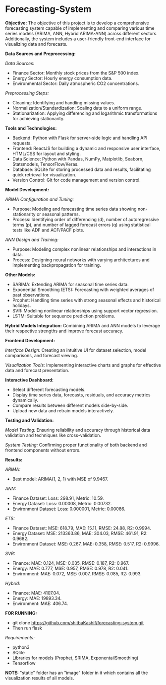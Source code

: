 ﻿# Forecasting-System
**Objective:**
The objective of this project is to develop a comprehensive forecasting system capable of implementing and comparing various time series models (ARIMA, ANN, Hybrid ARIMA-ANN) across different sectors. Additionally, the system includes a user-friendly front-end interface for visualizing data and forecasts.

**Data Sources and Preprocessing:**

*Data Sources:*

- Finance Sector: Monthly stock prices from the S&P 500 index.
- Energy Sector: Hourly energy consumption data.
- Environmental Sector: Daily atmospheric CO2 concentrations.

*Preprocessing Steps:*

- Cleaning: Identifying and handling missing values.
- Normalization/Standardization: Scaling data to a uniform range.
- Stationarization: Applying differencing and logarithmic transformations for achieving stationarity.

**Tools and Technologies:**
- Backend: Python with Flask for server-side logic and handling API requests.
- Frontend: ReactJS for building a dynamic and responsive user interface, HTML/CSS for layout and styling.
- Data Science: Python with Pandas, NumPy, Matplotlib, Seaborn, Statsmodels, TensorFlow/Keras.
- Database: SQLite for storing processed data and results, facilitating quick retrieval for visualization.
- Version Control: Git for code management and version control.

**Model Development:**

*ARIMA Configuration and Tuning:*
- Purpose: Modeling and forecasting time series data showing non-stationarity or seasonal patterns.
- Process: Identifying order of differencing (d), number of autoregressive terms (p), and number of lagged forecast errors (q) using statistical tests like ADF and ACF/PACF plots.

*ANN Design and Training:*
- Purpose: Modeling complex nonlinear relationships and interactions in data.
- Process: Designing neural networks with varying architectures and implementing backpropagation for training.

**Other Models:**
- SARIMA: Extending ARIMA for seasonal time series data.
- Exponential Smoothing (ETS): Forecasting with weighted averages of past observations.
- Prophet: Handling time series with strong seasonal effects and historical holidays.
- SVR: Modeling nonlinear relationships using support vector regression.
- LSTM: Suitable for sequence prediction problems.

**Hybrid Models Integration:**
Combining ARIMA and ANN models to leverage their respective strengths and improve forecast accuracy.

**Frontend Development:**

*Interface Design:*
Creating an intuitive UI for dataset selection, model comparisons, and forecast viewing.

*Visualization Tools:*
Implementing interactive charts and graphs for effective data and forecast presentation.

**Interactive Dashboard:**
- Select different forecasting models.
- Display time series data, forecasts, residuals, and accuracy metrics dynamically.
- Compare results between different models side-by-side.
- Upload new data and retrain models interactively.

**Testing and Validation:**

*Model Testing:*
Ensuring reliability and accuracy through historical data validation and techniques like cross-validation.

*System Testing:*
Confirming proper functionality of both backend and frontend components without errors.

**Results:**

*ARIMA:*
- Best model: ARIMA(1, 2, 1) with MSE of 9.9467.

*ANN:*
- Finance Dataset: Loss: 298.91, Metric: 10.59.
- Energy Dataset: Loss: 0.00008, Metric: 0.00732.
- Environment Dataset: Loss: 0.000001, Metric: 0.00086.

*ETS:*
- Finance Dataset: MSE: 618.79, MAE: 15.11, RMSE: 24.88, R2: 0.9994.
- Energy Dataset: MSE: 213363.86, MAE: 304.03, RMSE: 461.91, R2: 0.9682.
- Environment Dataset: MSE: 0.267, MAE: 0.358, RMSE: 0.517, R2: 0.9996.

*SVR:*
- Finance: MAE: 0.124, MSE: 0.035, RMSE: 0.187, R2: 0.967.
- Energy: MAE: 0.777, MSE: 0.957, RMSE: 0.978, R2: 0.041.
- Environment: MAE: 0.072, MSE: 0.007, RMSE: 0.085, R2: 0.993.

*Hybrid:*
- Finance: MAE: 4107.04.
- Energy: MAE: 19893.34.
- Environment: MAE: 406.74.


**FOR RUNNING:**
- git clone https://github.com/shitbaKashif/forecasting-system.git
- Then run flask

*Requirements:*
- python3
- SQlite
- Libraries for models (Prophet, SRIMA, ExponentailSmoothing)
- Tensorflow

**NOTE:** "static" folder has an "image" folder in it which contains all the visualization results of all models.
